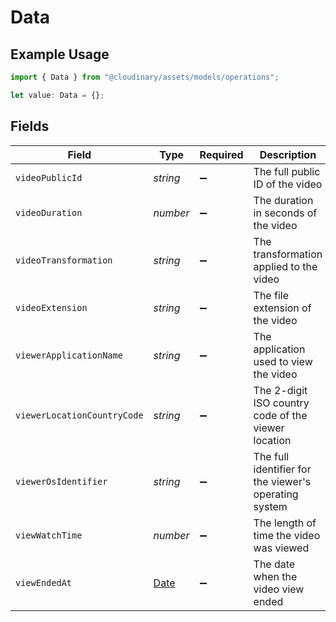# Data

## Example Usage

```typescript
import { Data } from "@cloudinary/assets/models/operations";

let value: Data = {};
```

## Fields

| Field                                                                                         | Type                                                                                          | Required                                                                                      | Description                                                                                   |
| --------------------------------------------------------------------------------------------- | --------------------------------------------------------------------------------------------- | --------------------------------------------------------------------------------------------- | --------------------------------------------------------------------------------------------- |
| `videoPublicId`                                                                               | *string*                                                                                      | :heavy_minus_sign:                                                                            | The full public ID of the video                                                               |
| `videoDuration`                                                                               | *number*                                                                                      | :heavy_minus_sign:                                                                            | The duration in seconds of the video                                                          |
| `videoTransformation`                                                                         | *string*                                                                                      | :heavy_minus_sign:                                                                            | The transformation applied to the video                                                       |
| `videoExtension`                                                                              | *string*                                                                                      | :heavy_minus_sign:                                                                            | The file extension of the video                                                               |
| `viewerApplicationName`                                                                       | *string*                                                                                      | :heavy_minus_sign:                                                                            | The application used to view the video                                                        |
| `viewerLocationCountryCode`                                                                   | *string*                                                                                      | :heavy_minus_sign:                                                                            | The 2-digit ISO country code of the viewer location                                           |
| `viewerOsIdentifier`                                                                          | *string*                                                                                      | :heavy_minus_sign:                                                                            | The full identifier for the viewer's operating system                                         |
| `viewWatchTime`                                                                               | *number*                                                                                      | :heavy_minus_sign:                                                                            | The length of time the video was viewed                                                       |
| `viewEndedAt`                                                                                 | [Date](https://developer.mozilla.org/en-US/docs/Web/JavaScript/Reference/Global_Objects/Date) | :heavy_minus_sign:                                                                            | The date when the video view ended                                                            |